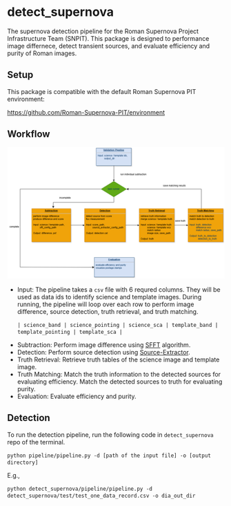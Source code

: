 # detect_supernova 

The supernova detection pipeline for the Roman Supernova Project Infrastructure Team (SNPIT). This package is designed to performance image differnece, detect transient sources, and evaluate efficiency and purity of Roman images.

## Setup

This package is compatible with the default Roman Supernova PIT environment:

https://github.com/Roman-Supernova-PIT/environment

## Workflow 
<img src="pipeline/workflow.png" alt="Workflow of the detection pipeline." style="width:800px; height:auto;">

- Input: The pipeline takes a `csv` file with 6 requred columns. They will be used as data ids to identify science and template images. During running, the pipeline will loop over each row to perform image difference, source detection, truth retrieval, and truth matching.
  ```
  | science_band | science_pointing | science_sca | template_band | template_pointing | template_sca |
  ```
- Subtraction: Perform image difference using [SFFT](https://github.com/thomasvrussell/sfft) algorithm.
- Detection: Perform source detection using [Source-Extractor](https://sextractor.readthedocs.io/en/latest/Introduction.html).
- Truth Retrieval: Retrieve truth tables of the science image and template image.
- Truth Matching: Match the truth information to the detected sources for evaluating efficiency. Match the detected sources to truth for evaluating purity.
- Evaluation: Evaluate efficiency and purity.

## Detection

To run the detection pipeline, run the following code in `detect_supernova` repo of the terminal.
```
python pipeline/pipeline.py -d [path of the input file] -o [output directory]
```

E.g.,
```
python detect_supernova/pipeline/pipeline.py -d detect_supernova/test/test_one_data_record.csv -o dia_out_dir
```
